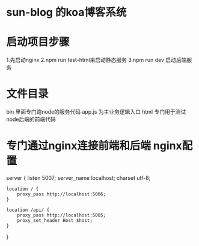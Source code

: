 # sun-blog  的koa博客系统

# 启动项目步骤
1.先启动nginx
2.npm run test-html来启动静态服务
3.npm run dev 启动后端服务

# 文件目录
bin 里面专门跑node的服务代码
app.js 为主业务逻辑入口
html 专门用于测试node后端的前端代码


# 专门通过nginx连接前端和后端  nginx配置
server {
    listen 5007;
    server_name localhost;
    charset utf-8;

    location / {
        proxy_pass http://localhost:5006;
    }

    location /api/ {
        proxy_pass http://localhost:5005;
        proxy_set_header Host $host;
    }
}